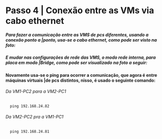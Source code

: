 # Passo 4 | Conexão entre as VMs via cabo ethernet

#####  Para fazer a comunicação entre as VMS de pcs diferentes, usando a conexão ponto a |ponto, usa-se o cabo ethernet, como pode ser visto na foto:

#####  E mudar nas configurações de rede das VMS, o modo rede interna, para placa em modo |Bridge, como pode ser visualizado na foto a seguir: 

####  Novamente usa-se o ping para ocorrer a comunicação, que agora é entre máquinas virtuais |de pcs distintos, nisso, é usado o seguinte comando:

######    Da VM1-PC2  para a VM2-PC1
      ping 192.168.24.82
######    Da VM2-PC2  pra a VM1-PC1
      ping 192.168.24.81
